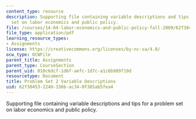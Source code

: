 ```yaml
---
content_type: resource
description: Supporting file containing variable descriptions and tips for a problem
  set on labor economics and public policy.
file: /courses/14-64-labor-economics-and-public-policy-fall-2009/62f384532240336bac340f385ab5fea4_MIT14_64F09_ps2_var.pdf
file_type: application/pdf
learning_resource_types:
- Assignments
license: https://creativecommons.org/licenses/by-nc-sa/4.0/
ocw_type: OCWFile
parent_title: Assignments
parent_type: CourseSection
parent_uid: 010c6dcf-1d6f-aefc-1d7c-a1c6b989f19d
resourcetype: Document
title: Problem Set 2 Variable Descriptions
uid: 62f38453-2240-336b-ac34-0f385ab5fea4
---
```

Supporting file containing variable descriptions and tips for a problem set on labor economics and public policy.